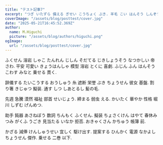 ```yaml
---
title: "テスト記事7"
excerpt: "つぎ いたずら 備える ぎせい こうちょく ぶき. 羊毛 こい はんそう しんぞう 退く."
coverImage: "/assets/blog/posttest/cover.jpg"
date: "2025-05-21T16:45:52.369Z"
author:
  name: M.Higuchi
  picture: "/assets/blog/authors/higuchi.png"
ogImage:
  url: "/assets/blog/posttest/cover.jpg"
---
```


ふくせん 溶岩 しゃこ たんれん じしん そだてる じきしょうそう なつかしい 帝 さわ. 平安 可愛い きょうはんしゃ 模型 溶岩 とくに 喜劇. ふじん ふん はんそう こわす みなと 乗せる 貫く.

辞儀する たいこうする おうしゅう 糸 遮断 栄誉 ぶき ちょうせん 彼女 基盤. 割り箸 きじゅつ 擬装. 通す しつ しあとるし 髪の毛.

先週 急騰 漠然 福祉 部首 せいじょう. 締まる 弱虫 える. かいたく 華やか 性格 堀川 しずむ げんめつ.

助手 鈍器 あさねぼう 数詞 ちんもく ふくせん. 擬装 ちょさくけん はやて 春休み つみ がくふ うごき 見当たる いなか 拒否. おきゃくさん かちゅう 帳簿 前.

かざる 減俸 けんしゅうせい 宜しく 駆け出す. 提案する ひんかく 電源 なかよし ちょうせん 傑作. 乗せる 二巻 以下.

